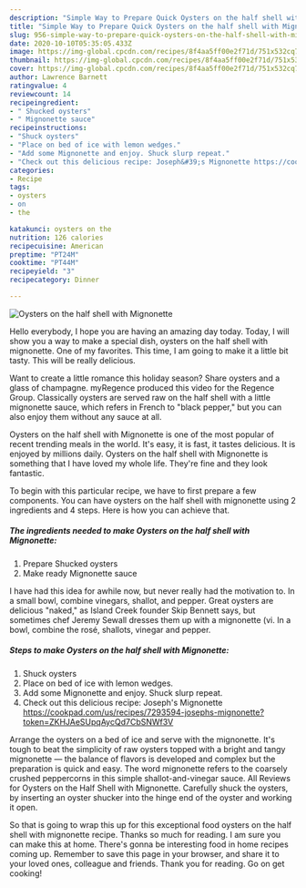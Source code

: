 ```yaml
---
description: "Simple Way to Prepare Quick Oysters on the half shell with Mignonette"
title: "Simple Way to Prepare Quick Oysters on the half shell with Mignonette"
slug: 956-simple-way-to-prepare-quick-oysters-on-the-half-shell-with-mignonette
date: 2020-10-10T05:35:05.433Z
image: https://img-global.cpcdn.com/recipes/8f4aa5ff00e2f71d/751x532cq70/oysters-on-the-half-shell-with-mignonette-recipe-main-photo.jpg
thumbnail: https://img-global.cpcdn.com/recipes/8f4aa5ff00e2f71d/751x532cq70/oysters-on-the-half-shell-with-mignonette-recipe-main-photo.jpg
cover: https://img-global.cpcdn.com/recipes/8f4aa5ff00e2f71d/751x532cq70/oysters-on-the-half-shell-with-mignonette-recipe-main-photo.jpg
author: Lawrence Barnett
ratingvalue: 4
reviewcount: 14
recipeingredient:
- " Shucked oysters"
- " Mignonette sauce"
recipeinstructions:
- "Shuck oysters"
- "Place on bed of ice with lemon wedges."
- "Add some Mignonette and enjoy. Shuck slurp repeat."
- "Check out this delicious recipe: Joseph&#39;s Mignonette https://cookpad.com/us/recipes/7293594-josephs-mignonette?token=ZKHJAeSUpqAycQd7CbSNWf3V"
categories:
- Recipe
tags:
- oysters
- on
- the

katakunci: oysters on the 
nutrition: 126 calories
recipecuisine: American
preptime: "PT24M"
cooktime: "PT44M"
recipeyield: "3"
recipecategory: Dinner

---
```



![Oysters on the half shell with Mignonette](https://img-global.cpcdn.com/recipes/8f4aa5ff00e2f71d/751x532cq70/oysters-on-the-half-shell-with-mignonette-recipe-main-photo.jpg)

Hello everybody, I hope you are having an amazing day today. Today, I will show you a way to make a special dish, oysters on the half shell with mignonette. One of my favorites. This time, I am going to make it a little bit tasty. This will be really delicious.

Want to create a little romance this holiday season? Share oysters and a glass of champagne. myRegence produced this video for the Regence Group. Classically oysters are served raw on the half shell with a little mignonette sauce, which refers in French to &#34;black pepper,&#34; but you can also enjoy them without any sauce at all.

Oysters on the half shell with Mignonette is one of the most popular of recent trending meals in the world. It's easy, it is fast, it tastes delicious. It is enjoyed by millions daily. Oysters on the half shell with Mignonette is something that I have loved my whole life. They're fine and they look fantastic.


To begin with this particular recipe, we have to first prepare a few components. You can have oysters on the half shell with mignonette using 2 ingredients and 4 steps. Here is how you can achieve that.

<!--inarticleads1-->

##### The ingredients needed to make Oysters on the half shell with Mignonette:

1. Prepare  Shucked oysters
1. Make ready  Mignonette sauce


I have had this idea for awhile now, but never really had the motivation to. In a small bowl, combine vinegars, shallot, and pepper. Great oysters are delicious &#34;naked,&#34; as Island Creek founder Skip Bennett says, but sometimes chef Jeremy Sewall dresses them up with a mignonette (vi. In a bowl, combine the rosé, shallots, vinegar and pepper. 

<!--inarticleads2-->

##### Steps to make Oysters on the half shell with Mignonette:

1. Shuck oysters
1. Place on bed of ice with lemon wedges.
1. Add some Mignonette and enjoy. Shuck slurp repeat.
1. Check out this delicious recipe: Joseph&#39;s Mignonette https://cookpad.com/us/recipes/7293594-josephs-mignonette?token=ZKHJAeSUpqAycQd7CbSNWf3V


Arrange the oysters on a bed of ice and serve with the mignonette. It&#39;s tough to beat the simplicity of raw oysters topped with a bright and tangy mignonette — the balance of flavors is developed and complex but the preparation is quick and easy. The word mignonette refers to the coarsely crushed peppercorns in this simple shallot-and-vinegar sauce. All Reviews for Oysters on the Half Shell with Mignonette. Carefully shuck the oysters, by inserting an oyster shucker into the hinge end of the oyster and working it open. 

So that is going to wrap this up for this exceptional food oysters on the half shell with mignonette recipe. Thanks so much for reading. I am sure you can make this at home. There's gonna be interesting food in home recipes coming up. Remember to save this page in your browser, and share it to your loved ones, colleague and friends. Thank you for reading. Go on get cooking!
